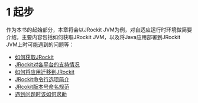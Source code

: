 <a name="1"></a>
# 1 起步

作为本书的起始部分，本章将会以JRockit JVM为例，对自适应运行时环境做简要介绍，主要内容包括如何获取JRockit JVM，以及将Java应用部署到JRockit JVM上时可能遇到的问题等：

* [如何获取JRockit][1]
* [JRockit对各平台的支持情况][2]
* [如何将应用迁移到JRockit][3]
* [JRockit命令行选项简介][4]
* [JRcokit版本号命名规范][5]
* [遇到问题时该如何求助][6]




[1]:    ./1.1.md#1.1                   "如何获取JRockit"
[2]:    ./1.1.md#supportedPlatforms    "JRockit对各平台的支持情况"
[3]:    ./1.2.md#1.2                   "如何将应用迁移到JRockit"
[4]:    ./1.2.md#1.2.1                 "JRockit命令行选项简介"
[5]:    ./1.3.md#1.3                   "JRcokit版本号命名规范"
[6]:    ./1.4.md#1.4                   "遇到问题时该如何求助"